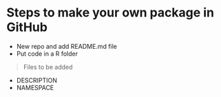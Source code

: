 # Steps to make your own package in GitHub

+ New repo and add README.md file
+ Put code in a R folder

> Files to be added
+ DESCRIPTION
+ NAMESPACE

